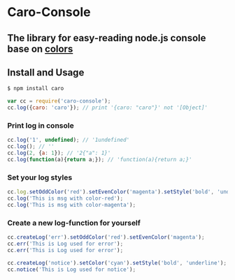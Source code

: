 # Caro-Console

## The library for easy-reading node.js console base on [colors](https://www.npmjs.com/package/colors)

## Install and Usage

```bash
$ npm install caro
```

```javascript
var cc = require('caro-console');
cc.log({caro: 'caro'}); // print '{caro: "caro"}' not '[Object]' 
```

### Print log in console
```javascript
cc.log('1', undefined); // '1undefined'
cc.log(); // ''
cc.log(2, {a: 1}); // '2{"a": 1}'
cc.log(function(a){return a;}); // 'function(a){return a;}'
```

### Set your log styles
```javascript
cc.log.setOddColor('red').setEvenColor('magenta').setStyle('bold', 'underline')
cc.log('This is msg with color-red');
cc.log('This is msg with color-magenta');
```

### Create a new log-function for yourself
```javascript
cc.createLog('err').setOddColor('red').setEvenColor('magenta');
cc.err('This is Log used for error');
cc.err('This is Log used for error');

cc.createLog('notice').setColor('cyan').setStyle('bold', 'underline');
cc.notice('This is Log used for notice');
```